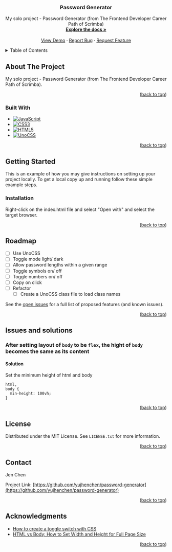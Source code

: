 <a name="readme-top"></a>

<!-- PROJECT SHIELDS -->
<!--
*** I'm using markdown "reference style" links for readability.
*** Reference links are enclosed in brackets [ ] instead of parentheses ( ).
*** See the bottom of this document for the declaration of the reference variables
*** for contributors-url, forks-url, etc. This is an optional, concise syntax you may use.
*** https://www.markdownguide.org/basic-syntax/#reference-style-links
-->
<!-- [![Contributors][contributors-shield]][contributors-url]
[![Forks][forks-shield]][forks-url]
[![Stargazers][stars-shield]][stars-url]
[![Issues][issues-shield]][issues-url]
[![MIT License][license-shield]][license-url]
[![LinkedIn][linkedin-shield]][linkedin-url] -->



<!-- PROJECT LOGO -->
<br />
<div align="center">
  <!-- <a href="https://github.com/yujhenchen/password-generator">
    <img src="images/logo.png" alt="Logo" width="80" height="80">
  </a> -->

<h3 align="center">Password Generator</h3>

  <p align="center">
    My solo project - Password Generator (from The Frontend Developer Career Path of Scrimba)
    <br />
    <a href="https://github.com/yujhenchen/password-generator"><strong>Explore the docs »</strong></a>
    <br />
    <br />
    <a href="https://jen-password-generator.netlify.app/" target=”_blank”>View Demo</a>
    ·
    <a href="https://github.com/yujhenchen/password-generator/issues">Report Bug</a>
    ·
    <a href="https://github.com/yujhenchen/password-generator/issues">Request Feature</a>
  </p>
</div>



<!-- TABLE OF CONTENTS -->
<details>
  <summary>Table of Contents</summary>
  <ol>
    <li>
      <a href="#about-the-project">About The Project</a>
      <ul>
        <li><a href="#built-with">Built With</a></li>
      </ul>
    </li>
    <li>
      <a href="#getting-started">Getting Started</a>
      <ul>
        <!-- <li><a href="#prerequisites">Prerequisites</a></li> -->
        <li><a href="#installation">Installation</a></li>
      </ul>
    </li>
    <!-- <li><a href="#usage">Usage</a></li> -->
    <li><a href="#roadmap">Roadmap</a></li>
    <!-- <li><a href="#contributing">Contributing</a></li> -->
    <li><a href="#issues-and-solutions">Issues and solutions</a></li>
    <li><a href="#license">License</a></li>
    <li><a href="#contact">Contact</a></li>
    <li><a href="#acknowledgments">Acknowledgments</a></li>
  </ol>
</details>



<!-- ABOUT THE PROJECT -->
## About The Project
<!-- [![Product Name Screen Shot][product-screenshot]](https://example.com) -->

My solo project - Password Generator (from The Frontend Developer Career Path of Scrimba).

<p align="right">(<a href="#readme-top">back to top</a>)</p>



### Built With

* [![JavaScript]][JavaScript]
* [![CSS3]][CSS3]
* [![HTML5]][HTML5]
* [![UnoCSS][UnoCSS]][UnoCSS-url]


<p align="right">(<a href="#readme-top">back to top</a>)</p>



<!-- GETTING STARTED -->
## Getting Started
This is an example of how you may give instructions on setting up your project locally.
To get a local copy up and running follow these simple example steps.

<!-- ### Prerequisites

This is an example of how to list things you need to use the software and how to install them.
* npm
  ```sh
  npm install npm@latest -g
  ``` -->

### Installation
Right-click on the index.html file and select "Open with" and select the target browser.
<!-- 
1. Get a free API Key at [https://example.com](https://example.com)
2. Clone the repo
   ```sh
   git clone https://github.com/yujhenchen/password-generator.git
   ```
3. Install NPM packages
   ```sh
   npm install
   ```
4. Enter your API in `config.js`
   ```js
   const API_KEY = 'ENTER YOUR API';
   ``` -->

<p align="right">(<a href="#readme-top">back to top</a>)</p>



<!-- USAGE EXAMPLES -->
<!-- ## Usage

Use this space to show useful examples of how a project can be used. Additional screenshots, code examples and demos work well in this space. You may also link to more resources.

_For more examples, please refer to the [Documentation](https://example.com)_

<p align="right">(<a href="#readme-top">back to top</a>)</p> -->



<!-- ROADMAP -->
## Roadmap

- [ ] Use UnoCSS
- [ ] Toggle mode light/ dark
- [ ] Allow password lengths within a given range
- [ ] Toggle symbols on/ off
- [ ] Toggle numbers on/ off
- [ ] Copy on click
- [ ] Refactor
    - [ ] Create a UnoCSS class file to load class names
    
See the [open issues](https://github.com/yujhenchen/password-generator/issues) for a full list of proposed features (and known issues).

<p align="right">(<a href="#readme-top">back to top</a>)</p>



<!-- ISSUES AND SOLUTIONS -->
## Issues and solutions

### After setting layout of `body` to be `flex`, the hight of `body` becomes the same as its content

#### Solution
Set the minimum height of html and body
```
html,
body {
  min-height: 100vh;
}
```

<p align="right">(<a href="#readme-top">back to top</a>)</p>



<!-- CONTRIBUTING -->
<!-- ## Contributing

Contributions are what make the open source community such an amazing place to learn, inspire, and create. Any contributions you make are **greatly appreciated**.

If you have a suggestion that would make this better, please fork the repo and create a pull request. You can also simply open an issue with the tag "enhancement".
Don't forget to give the project a star! Thanks again!

1. Fork the Project
2. Create your Feature Branch (`git checkout -b feature/AmazingFeature`)
3. Commit your Changes (`git commit -m 'Add some AmazingFeature'`)
4. Push to the Branch (`git push origin feature/AmazingFeature`)
5. Open a Pull Request

<p align="right">(<a href="#readme-top">back to top</a>)</p> -->



<!-- LICENSE -->
## License
Distributed under the MIT License. See `LICENSE.txt` for more information.

<p align="right">(<a href="#readme-top">back to top</a>)</p>



<!-- CONTACT -->
## Contact
<!-- Jen Chen - [@twitter_handle](https://twitter.com/twitter_handle) - email@email_client.com -->
Jen Chen

Project Link: [https://github.com/yujhenchen/password-generator](https://github.com/yujhenchen/password-generator)

<p align="right">(<a href="#readme-top">back to top</a>)</p>



<!-- ACKNOWLEDGMENTS -->
## Acknowledgments
* [How to create a toggle switch with CSS](https://www.educative.io/answers/how-to-create-a-toggle-switch-with-css)
* [HTML vs Body: How to Set Width and Height for Full Page Size](https://www.freecodecamp.org/news/html-page-width-height/)


<p align="right">(<a href="#readme-top">back to top</a>)</p>



<!-- MARKDOWN LINKS & IMAGES -->
<!-- https://www.markdownguide.org/basic-syntax/#reference-style-links -->
[contributors-shield]: https://img.shields.io/github/contributors/yujhenchen/password-generator.svg?style=for-the-badge
[contributors-url]: https://github.com/yujhenchen/password-generator/graphs/contributors
[forks-shield]: https://img.shields.io/github/forks/yujhenchen/password-generator.svg?style=for-the-badge
[forks-url]: https://github.com/yujhenchen/password-generator/network/members
[stars-shield]: https://img.shields.io/github/stars/yujhenchen/password-generator.svg?style=for-the-badge
[stars-url]: https://github.com/yujhenchen/password-generator/stargazers
[issues-shield]: https://img.shields.io/github/issues/yujhenchen/password-generator.svg?style=for-the-badge
[issues-url]: https://github.com/yujhenchen/password-generator/issues
[license-shield]: https://img.shields.io/github/license/yujhenchen/password-generator.svg?style=for-the-badge
[license-url]: https://github.com/yujhenchen/password-generator/blob/master/LICENSE.txt
[linkedin-shield]: https://img.shields.io/badge/-LinkedIn-black.svg?style=for-the-badge&logo=linkedin&colorB=555
[linkedin-url]: https://linkedin.com/in/linkedin_username
[product-screenshot]: images/screenshot.png
[JavaScript]: https://img.shields.io/badge/javascript-%23323330.svg?style=for-the-badge&logo=javascript&logoColor=%23F7DF1E
[CSS3]: https://img.shields.io/badge/css3-%231572B6.svg?style=for-the-badge&logo=css3&logoColor=white
[HTML5]: https://img.shields.io/badge/html5-%23E34F26.svg?style=for-the-badge&logo=html5&logoColor=white
[UnoCSS]:https://img.shields.io/badge/unocss-333333.svg?style=for-the-badge&logo=unocss&logoColor=white
[UnoCSS-url]: https://unocss.dev/
